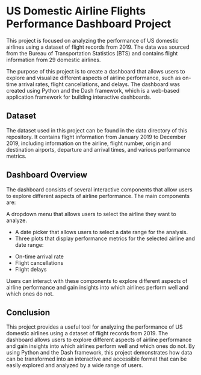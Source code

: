 # US Domestic Airline Flights Performance Dashboard Project
This project is focused on analyzing the performance of US domestic airlines using a dataset of flight records from 2019. The data was sourced from the Bureau of Transportation Statistics (BTS) and contains flight information from 29 domestic airlines.

The purpose of this project is to create a dashboard that allows users to explore and visualize different aspects of airline performance, such as on-time arrival rates, flight cancellations, and delays. The dashboard was created using Python and the Dash framework, which is a web-based application framework for building interactive dashboards.

## Dataset
The dataset used in this project can be found in the data directory of this repository. It contains flight information from January 2019 to December 2019, including information on the airline, flight number, origin and destination airports, departure and arrival times, and various performance metrics.

## Dashboard Overview
The dashboard consists of several interactive components that allow users to explore different aspects of airline performance. The main components are:

A dropdown menu that allows users to select the airline they want to analyze.
* A date picker that allows users to select a date range for the analysis.
* Three plots that display performance metrics for the selected airline and date range:
- On-time arrival rate
- Flight cancellations
- Flight delays

Users can interact with these components to explore different aspects of airline performance and gain insights into which airlines perform well and which ones do not.

## Conclusion
This project provides a useful tool for analyzing the performance of US domestic airlines using a dataset of flight records from 2019. The dashboard allows users to explore different aspects of airline performance and gain insights into which airlines perform well and which ones do not. By using Python and the Dash framework, this project demonstrates how data can be transformed into an interactive and accessible format that can be easily explored and analyzed by a wide range of users.




